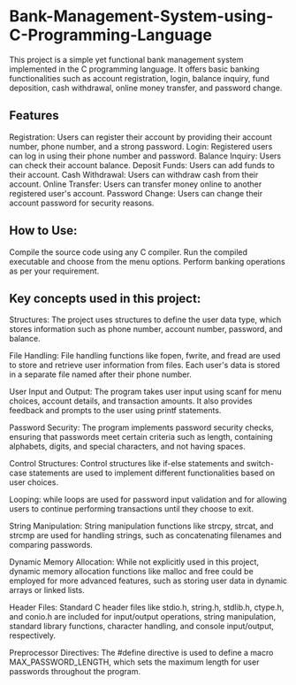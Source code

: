 # Bank-Management-System-using-C-Programming-Language
This project is a simple yet functional bank management system implemented in the C programming language. It offers basic banking functionalities such as account registration, login, balance inquiry, fund deposition, cash withdrawal, online money transfer, and password change.

## Features
Registration: Users can register their account by providing their account number, phone number, and a strong password.
Login: Registered users can log in using their phone number and password.
Balance Inquiry: Users can check their account balance.
Deposit Funds: Users can add funds to their account.
Cash Withdrawal: Users can withdraw cash from their account.
Online Transfer: Users can transfer money online to another registered user's account.
Password Change: Users can change their account password for security reasons.

## How to Use:
Compile the source code using any C compiler.
Run the compiled executable and choose from the menu options.
Perform banking operations as per your requirement.

## Key concepts used in this project:

Structures: 
The project uses structures to define the user data type, which stores information such as phone number, account number, password, and balance.

File Handling: 
File handling functions like fopen, fwrite, and fread are used to store and retrieve user information from files. Each user's data is stored in a separate file named after their phone number.

User Input and Output: 
The program takes user input using scanf for menu choices, account details, and transaction amounts. It also provides feedback and prompts to the user using printf statements.

Password Security: 
The program implements password security checks, ensuring that passwords meet certain criteria such as length, containing alphabets, digits, and special characters, and not having spaces.

Control Structures: 
Control structures like if-else statements and switch-case statements are used to implement different functionalities based on user choices.

Looping: 
while loops are used for password input validation and for allowing users to continue performing transactions until they choose to exit.

String Manipulation: 
String manipulation functions like strcpy, strcat, and strcmp are used for handling strings, such as concatenating filenames and comparing passwords.

Dynamic Memory Allocation: 
While not explicitly used in this project, dynamic memory allocation functions like malloc and free could be employed for more advanced features, such as storing user data in dynamic arrays or linked lists.

Header Files: 
Standard C header files like stdio.h, string.h, stdlib.h, ctype.h, and conio.h are included for input/output operations, string manipulation, standard library functions, character handling, and console input/output, respectively.

Preprocessor Directives: 
The #define directive is used to define a macro MAX_PASSWORD_LENGTH, which sets the maximum length for user passwords throughout the program.

